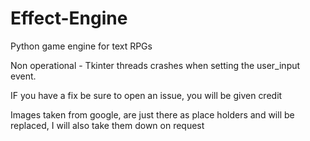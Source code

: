 # Effect-Engine
Python game engine for text RPGs

Non operational - Tkinter threads crashes when setting the user_input event.

IF you have a fix be sure to open an issue, you will be given credit

Images taken from google, are just there as place holders and will be replaced, I will also take them down on request
